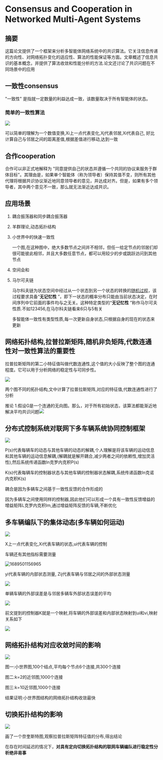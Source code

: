 # Consensus and Cooperation in Networked Multi-Agent Systems

## 摘要

这篇论文提供了一个框架来分析多智能体网络系统中的共识算法。它关注信息传递的方向性、对网络拓扑变化的适应性、算法的性能保证等方面。文章概述了信息共识的基本概念，并提供了算法收敛和性能分析的方法.论文还讨论了共识问题在不同场景中的应用

## 一致性consensus

"一致性" 是指就一定数量的利益达成一致，该数量取决于所有智能体的状态。

### 简单的一致性算法

<img src="https://spasmodic.oss-cn-hangzhou.aliyuncs.com/1689495213242.png"/>

可以简单的理解为一个数值变换,Xi上一点代表变化,Xj代表邻居,Xi代表自己,     好比计算自己与邻居之间的距离差值,根据差值进行移动,达到一致

## 合作cooperation

合作可以非正式地解释为 "同意提供自己的状态并遵循一个共同的协议来服务于群体目标"。其理由是，如果单个智能体（称为领导者）保持其值不变，则所有其他代理将根据共识协议渐近地同意领导者的意见，并达成对齐。但是，如果有多个领导者，其中两个意见不一致，那么就无法渐近达成共识。

## 应用场景

1. 耦合振荡器和同步耦合振荡器

2. 羊群理论,动态拓扑结构

3. 小世界中的快速一致性

   一个图,在这种图中，绝大多数节点之间并不相邻，但任一给定节点的邻居们却很可能彼此相邻，并且大多数任意节点，都可以用较少的步或跳跃访问到其他节点

4. 空间会和

5. 马尔可夫链

   马尔科夫链为状态空间中经过从一个状态到另一个状态的转换的[随机过程](https://link.zhihu.com/?target=https%3A//www.wolai.com/sa7hMtUm6EygDZwSbgqR2r%23rm8sdcNgjZNtF4jfsLoLwd)，该过程要求具备“**无记忆性** ”，即下一状态的概率分布只能由当前状态决定，在时间序列中它前面的事件均与之无关。这种特定类型的“**无记忆性** ”称作马尔可夫性质.不如123456,在马尔科夫链看来6只与5有关

   多智能体一致性有类型性质,每一次更新自身状态,只根据自身的现在的状态来更新

## 网络拓扑结构,拉普拉斯矩阵,随机非负矩阵,代数连通性对一致性算法的重要性

拉普拉斯矩阵的第二小特征值叫做代数连通性,这个值的大小反映了整个图的连通程度。它可以用于分析网络的稳定性与可同步性。

<img src="https://spasmodic.oss-cn-hangzhou.aliyuncs.com/1689512360867.png"/>

两个图不同的拓扑结构,文中计算了拉普拉斯矩阵,对应的特征值,代数连通性进行了分析



推论 1.假设G是一个连通的无向图。那么，对于所有初始状态，该算法都能渐近地解决平均共识问题<img src="https://spasmodic.oss-cn-hangzhou.aliyuncs.com/20230716173654.png"/>

## 分布式控制系统对联网下多车辆系统协同控制框架

<img src="https://spasmodic.oss-cn-hangzhou.aliyuncs.com/1689500115688.png"/>

P(s)代表每辆车的动态与其他车辆的动态的解耦,个人理解是将该车辆的运动信息和其他车辆的运动信息解耦,(解耦就是解开耦合,减少两者之间的依赖性,增加灵活性),然后系统传递函数In克罗内克积P(s)

K(s)代表每辆车的控制器状态与其他车辆的控制器状态解耦,系统传递函数In克诺内克积K(s)

耦合是因为多辆车之间基于一致性反馈的合作形成的

因为多辆车之间使用同样的控制器,因此他们可以形成一个具有一致性反馈增益的增益矩阵L克罗内克积Im,通过增益矩阵反馈的车辆,不断优化

## 多车辆编队下的集体动态(多车辆如何运动)

<img src="https://spasmodic.oss-cn-hangzhou.aliyuncs.com/20230716175009.png"/>

X上一点代表变化,Xi代表车辆的状态,ui代表车辆的控制

车辆还有其他指标需要测量

![1689501156965](C:\Users\changan\Desktop\文件\作业\1689501156965.png)

yi代表车辆的内部状态测量, Zij代表车辆与邻居之间的外部状态测量

<img src="https://spasmodic.oss-cn-hangzhou.aliyuncs.com/20230716175539.png"/>

单辆车辆的外部误差是与邻居多辆车外部状态误差的平均

<img src="https://spasmodic.oss-cn-hangzhou.aliyuncs.com/20230716175539.png"/>

前文提到的控制器K就是一个映射,将车辆的外部误差和内部状态映射到ui和vi,映射关系如下

<img src="https://spasmodic.oss-cn-hangzhou.aliyuncs.com/1689502965366.png"/>



## 网络拓扑结构对应收敛时间的影响

<img src="https://spasmodic.oss-cn-hangzhou.aliyuncs.com/1689513333406.png"/>

图一:小世界图,100个结点,平均每个节点6个连接,共300个连接

图二:k=2的近邻图,1000个连接

图三:k=10近邻图,1000个连接

结果证明:小世界图结构的网络拓扑结构收敛最快



## 切换拓扑结构的影响

<img src="https://spasmodic.oss-cn-hangzhou.aliyuncs.com/20230716213154.png"/>

画了一个奈奎斯特图,观察拉普拉斯矩阵特征值的分布,得出结论

在存在时间延迟的情况下，**对具有定向切换拓扑结构的联网车辆编队进行稳定性分析绝非易事**


